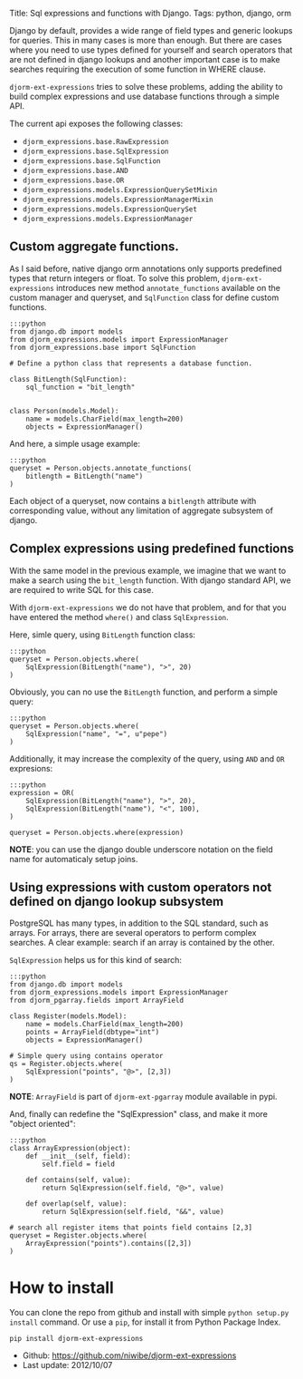 Title: Sql expressions and functions with Django.
Tags: python, django, orm

Django by default, provides a wide range of field types and generic lookups for queries. This in many cases is more than enough. But there are cases where you need to use types defined for yourself and search operators that are not defined in django lookups and another important case is to make searches requiring the execution of some function in WHERE clause. 

``djorm-ext-expressions`` tries to solve these problems, adding the ability to build complex expressions and use database functions through a simple API.


The current api exposes the following classes:

* ``djorm_expressions.base.RawExpression``
* ``djorm_expressions.base.SqlExpression``
* ``djorm_expressions.base.SqlFunction``
* ``djorm_expressions.base.AND``
* ``djorm_expressions.base.OR``
* ``djorm_expressions.models.ExpressionQuerySetMixin``
* ``djorm_expressions.models.ExpressionManagerMixin``
* ``djorm_expressions.models.ExpressionQuerySet``
* ``djorm_expressions.models.ExpressionManager``


## Custom aggregate functions. ##

As I said before, native django orm annotations only supports predefined types that return integers or float. To solve this problem, ``djorm-ext-expressions`` introduces new method ``annotate_functions`` available on the custom manager and queryset, and ``SqlFunction`` class for define custom functions.

    :::python
    from django.db import models
    from djorm_expressions.models import ExpressionManager
    from djorm_expressions.base import SqlFunction

    # Define a python class that represents a database function.

    class BitLength(SqlFunction):
        sql_function = "bit_length"


    class Person(models.Model):
        name = models.CharField(max_length=200)
        objects = ExpressionManager()

And here, a simple usage example:

    :::python
    queryset = Person.objects.annotate_functions(
        bitlength = BitLength("name")
    )

Each object of a queryset, now contains a ``bitlength`` attribute with corresponding value, without any limitation of aggregate subsystem of django.

## Complex expressions using predefined functions ##

With the same model in the previous example, we imagine that we want to make a search using the ``bit_length`` function. With django standard API, we are required to write SQL for this case.

With ``djorm-ext-expressions`` we do not have that problem, and for that you have entered the method ``where()`` and class ``SqlExpression``.

Here, simle query, using ``BitLength`` function class:

    :::python
    queryset = Person.objects.where(
        SqlExpression(BitLength("name"), ">", 20)
    )

Obviously, you can no use the ``BitLength`` function, and perform a simple query:

    :::python
    queryset = Person.objects.where(
        SqlExpression("name", "=", u"pepe")
    )

Additionally, it may increase the complexity of the query, using ``AND`` and ``OR`` expresions:

    :::python
    expression = OR(
        SqlExpression(BitLength("name"), ">", 20),
        SqlExpression(BitLength("name"), "<", 100),
    )

    queryset = Person.objects.where(expression)

**NOTE**: you can use the django double underscore notation on the field name for automaticaly setup joins.

## Using expressions with custom operators not defined on django lookup subsystem ##

PostgreSQL has many types, in addition to the SQL standard, such as arrays. For arrays, there are several operators to perform complex searches. A clear example: search if an array is contained by the other.

``SqlExpression`` helps us for this kind of search:

    :::python
    from django.db import models
    from djorm_expressions.models import ExpressionManager
    from djorm_pgarray.fields import ArrayField

    class Register(models.Model):
        name = models.CharField(max_length=200)
        points = ArrayField(dbtype="int")
        objects = ExpressionManager()

    # Simple query using contains operator
    qs = Register.objects.where(
        SqlExpression("points", "@>", [2,3])
    )

**NOTE**: ``ArrayField`` is part of ``djorm-ext-pgarray`` module available in pypi.

And, finally can redefine the "SqlExpression" class, and make it more "object oriented":

    :::python
    class ArrayExpression(object):
        def __init__(self, field):
            self.field = field

        def contains(self, value):
            return SqlExpression(self.field, "@>", value)

        def overlap(self, value):
            return SqlExpression(self.field, "&&", value)

    # search all register items that points field contains [2,3]
    queryset = Register.objects.where(
        ArrayExpression("points").contains([2,3])
    )


How to install
==============

You can clone the repo from github and install with simple ``python setup.py install`` command. Or use a `pip`, for install it from Python Package Index.

``pip install djorm-ext-expressions``


* Github: <https://github.com/niwibe/djorm-ext-expressions>
* Last update: 2012/10/07
